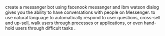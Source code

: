 create a messanger bot using facenook messanger and ibm watson dialog gives you the ability to have conversations with people on Messenger. to use natural language to automatically respond to user questions, cross-sell and up-sell, walk users through processes or applications, or even hand-hold users through difficult tasks .


